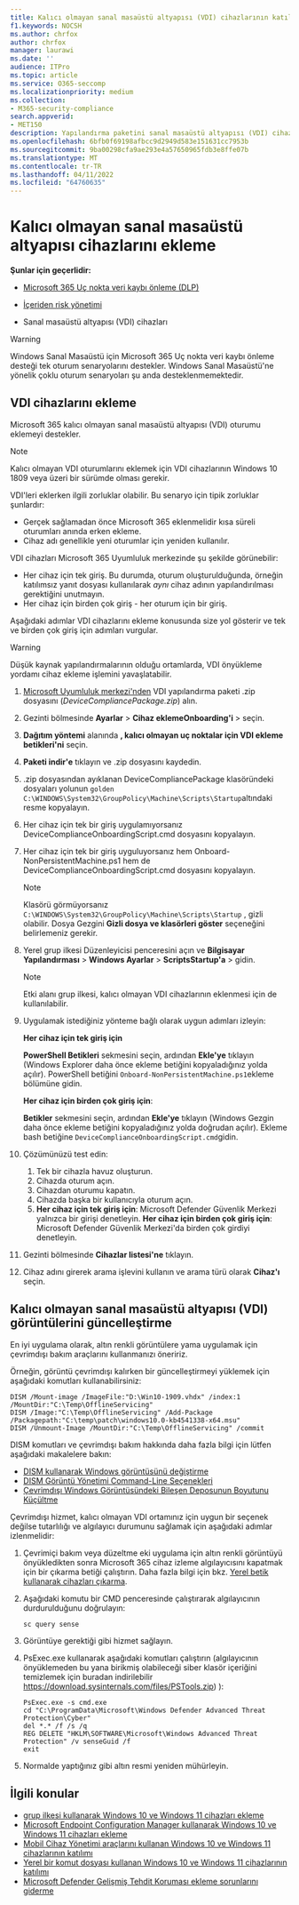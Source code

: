 ```yaml
---
title: Kalıcı olmayan sanal masaüstü altyapısı (VDI) cihazlarının katılımı
f1.keywords: NOCSH
ms.author: chrfox
author: chrfox
manager: laurawi
ms.date: ''
audience: ITPro
ms.topic: article
ms.service: O365-seccomp
ms.localizationpriority: medium
ms.collection:
- M365-security-compliance
search.appverid:
- MET150
description: Yapılandırma paketini sanal masaüstü altyapısı (VDI) cihazına dağıtarak Microsoft 365 Uç Nokta veri kaybı önleme hizmetine eklenmelerini sağlayın.
ms.openlocfilehash: 6bfb0f69198afbcc9d2949d583e151631cc7953b
ms.sourcegitcommit: 9ba00298cfa9ae293e4a57650965fdb3e8ffe07b
ms.translationtype: MT
ms.contentlocale: tr-TR
ms.lasthandoff: 04/11/2022
ms.locfileid: "64760635"
---
```

# <a name="onboard-non-persistent-virtual-desktop-infrastructure-devices"></a>Kalıcı olmayan sanal masaüstü altyapısı cihazlarını ekleme

**Şunlar için geçerlidir:**

- [Microsoft 365 Uç nokta veri kaybı önleme (DLP)](./endpoint-dlp-learn-about.md)
- [İçeriden risk yönetimi](insider-risk-management.md#learn-about-insider-risk-management-in-microsoft-365)

- Sanal masaüstü altyapısı (VDI) cihazları

> [!WARNING]
> Windows Sanal Masaüstü için Microsoft 365 Uç nokta veri kaybı önleme desteği tek oturum senaryolarını destekler. Windows Sanal Masaüstü'ne yönelik çoklu oturum senaryoları şu anda desteklenmemektedir.

## <a name="onboard-vdi-devices"></a>VDI cihazlarını ekleme

Microsoft 365 kalıcı olmayan sanal masaüstü altyapısı (VDI) oturumu eklemeyi destekler.

> [!NOTE]
> Kalıcı olmayan VDI oturumlarını eklemek için VDI cihazlarının Windows 10 1809 veya üzeri bir sürümde olması gerekir.

VDI'leri eklerken ilgili zorluklar olabilir. Bu senaryo için tipik zorluklar şunlardır:

- Gerçek sağlamadan önce Microsoft 365 eklenmelidir kısa süreli oturumları anında erken ekleme.
- Cihaz adı genellikle yeni oturumlar için yeniden kullanılır.

VDI cihazları Microsoft 365 Uyumluluk merkezinde şu şekilde görünebilir:

- Her cihaz için tek giriş.
Bu durumda, oturum oluşturulduğunda, örneğin katılımsız yanıt dosyası kullanılarak *aynı* cihaz adının yapılandırılması gerektiğini unutmayın.
- Her cihaz için birden çok giriş - her oturum için bir giriş.

Aşağıdaki adımlar VDI cihazlarını ekleme konusunda size yol gösterir ve tek ve birden çok giriş için adımları vurgular.

> [!WARNING]
> Düşük kaynak yapılandırmalarının olduğu ortamlarda, VDI önyükleme yordamı cihaz ekleme işlemini yavaşlatabilir.

1. [Microsoft Uyumluluk merkezi'nden](https://compliance.microsoft.com) VDI yapılandırma paketi .zip dosyasını (*DeviceCompliancePackage.zip*) alın.

2. Gezinti bölmesinde **Ayarlar** >  **Cihaz eklemeOnboarding'i** >  seçin.

3. **Dağıtım yöntemi** alanında **, kalıcı olmayan uç noktalar için VDI ekleme betikleri'ni** seçin.

4. **Paketi indir'e** tıklayın ve .zip dosyasını kaydedin.

5. .zip dosyasından ayıklanan DeviceCompliancePackage klasöründeki dosyaları yolunun `golden` `C:\WINDOWS\System32\GroupPolicy\Machine\Scripts\Startup`altındaki resme kopyalayın.

6. Her cihaz için tek bir giriş uygulamıyorsanız DeviceComplianceOnboardingScript.cmd dosyasını kopyalayın.

7. Her cihaz için tek bir giriş uyguluyorsanız hem Onboard-NonPersistentMachine.ps1 hem de DeviceComplianceOnboardingScript.cmd dosyasını kopyalayın.

    > [!NOTE]
    > Klasörü görmüyorsanız `C:\WINDOWS\System32\GroupPolicy\Machine\Scripts\Startup` , gizli olabilir. Dosya Gezgini **Gizli dosya ve klasörleri göster** seçeneğini belirlemeniz gerekir.

8. Yerel grup ilkesi Düzenleyicisi penceresini açın ve **Bilgisayar Yapılandırması** >  **Windows Ayarlar** >  **ScriptsStartup'a** >  gidin.

   > [!NOTE]
   > Etki alanı grup ilkesi, kalıcı olmayan VDI cihazlarının eklenmesi için de kullanılabilir.

9. Uygulamak istediğiniz yönteme bağlı olarak uygun adımları izleyin:

   **Her cihaz için tek giriş için**

   **PowerShell Betikleri** sekmesini seçin, ardından **Ekle'ye** tıklayın (Windows Explorer daha önce ekleme betiğini kopyaladığınız yolda açılır). PowerShell betiğini `Onboard-NonPersistentMachine.ps1`ekleme bölümüne gidin.

   **Her cihaz için birden çok giriş için**:

   **Betikler** sekmesini seçin, ardından **Ekle'ye** tıklayın (Windows Gezgin daha önce ekleme betiğini kopyaladığınız yolda doğrudan açılır). Ekleme bash betiğine `DeviceComplianceOnboardingScript.cmd`gidin.

10. Çözümünüzü test edin:
    1. Tek bir cihazla havuz oluşturun.
    1. Cihazda oturum açın.
    1. Cihazdan oturumu kapatın.
    1. Cihazda başka bir kullanıcıyla oturum açın.
    1. **Her cihaz için tek giriş için**: Microsoft Defender Güvenlik Merkezi yalnızca bir girişi denetleyin.
       **Her cihaz için birden çok giriş için**: Microsoft Defender Güvenlik Merkezi'da birden çok girdiyi denetleyin.

11. Gezinti bölmesinde **Cihazlar listesi'ne** tıklayın.

12. Cihaz adını girerek arama işlevini kullanın ve arama türü olarak **Cihaz'ı** seçin.

## <a name="updating-non-persistent-virtual-desktop-infrastructure-vdi-images"></a>Kalıcı olmayan sanal masaüstü altyapısı (VDI) görüntülerini güncelleştirme

En iyi uygulama olarak, altın renkli görüntülere yama uygulamak için çevrimdışı bakım araçlarını kullanmanızı öneririz.

Örneğin, görüntü çevrimdışı kalırken bir güncelleştirmeyi yüklemek için aşağıdaki komutları kullanabilirsiniz:

```DOS
DISM /Mount-image /ImageFile:"D:\Win10-1909.vhdx" /index:1 /MountDir:"C:\Temp\OfflineServicing"
DISM /Image:"C:\Temp\OfflineServicing" /Add-Package /Packagepath:"C:\temp\patch\windows10.0-kb4541338-x64.msu"
DISM /Unmount-Image /MountDir:"C:\Temp\OfflineServicing" /commit
```

DISM komutları ve çevrimdışı bakım hakkında daha fazla bilgi için lütfen aşağıdaki makalelere bakın:

- [DISM kullanarak Windows görüntüsünü değiştirme](/windows-hardware/manufacture/desktop/mount-and-modify-a-windows-image-using-dism)
- [DISM Görüntü Yönetimi Command-Line Seçenekleri](/windows-hardware/manufacture/desktop/dism-image-management-command-line-options-s14)
- [Çevrimdışı Windows Görüntüsündeki Bileşen Deposunun Boyutunu Küçültme](/windows-hardware/manufacture/desktop/reduce-the-size-of-the-component-store-in-an-offline-windows-image)

Çevrimdışı hizmet, kalıcı olmayan VDI ortamınız için uygun bir seçenek değilse tutarlılığı ve algılayıcı durumunu sağlamak için aşağıdaki adımlar izlenmelidir:

1. Çevrimiçi bakım veya düzeltme eki uygulama için altın renkli görüntüyü önyükledikten sonra Microsoft 365 cihaz izleme algılayıcısını kapatmak için bir çıkarma betiği çalıştırın. Daha fazla bilgi için bkz. [Yerel betik kullanarak cihazları çıkarma](device-onboarding-script.md#offboard-devices-using-a-local-script).

2. Aşağıdaki komutu bir CMD penceresinde çalıştırarak algılayıcının durdurulduğunu doğrulayın:

   ```DOS
   sc query sense
   ```

3. Görüntüye gerektiği gibi hizmet sağlayın.

4. PsExec.exe kullanarak aşağıdaki komutları çalıştırın (algılayıcının önyüklemeden bu yana birikmiş olabileceği siber klasör içeriğini temizlemek için buradan indirilebilir https://download.sysinternals.com/files/PSTools.zip) ):

    ```DOS
    PsExec.exe -s cmd.exe
    cd "C:\ProgramData\Microsoft\Windows Defender Advanced Threat Protection\Cyber"
    del *.* /f /s /q
    REG DELETE "HKLM\SOFTWARE\Microsoft\Windows Advanced Threat Protection" /v senseGuid /f
    exit
    ```

5. Normalde yaptığınız gibi altın resmi yeniden mühürleyin.

## <a name="related-topics"></a>İlgili konular

- [grup ilkesi kullanarak Windows 10 ve Windows 11 cihazları ekleme](device-onboarding-gp.md)
- [Microsoft Endpoint Configuration Manager kullanarak Windows 10 ve Windows 11 cihazları ekleme](device-onboarding-sccm.md)
- [Mobil Cihaz Yönetimi araçlarını kullanan Windows 10 ve Windows 11 cihazlarının katılımı](device-onboarding-mdm.md)
- [Yerel bir komut dosyası kullanan Windows 10 ve Windows 11 cihazlarının katılımı](device-onboarding-script.md)
- [Microsoft Defender Gelişmiş Tehdit Koruması ekleme sorunlarını giderme](/windows/security/threat-protection/microsoft-defender-atp/troubleshoot-onboarding)
